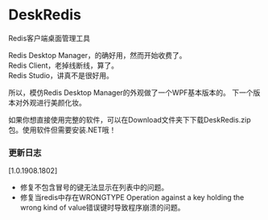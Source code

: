 # DeskRedis
Redis客户端桌面管理工具   
   
Redis Desktop Manager，的确好用，然而开始收费了。   
Redis Client，老掉线断线，算了。   
Redis Studio，讲真不是很好用。   
   
   
所以，模仿Redis Desktop Manager的外观做了一个WPF基本版本的。
下一个版本对外观进行美颜化妆。   
   
如果你想直接使用完整的软件，可以在Download文件夹下下载DeskRedis.zip包。使用软件但需要安装.NET哦！
   
   
### 更新日志
[1.0.1908.1802]   
- 修复不包含冒号的键无法显示在列表中的问题。
- 修复当redis中存在WRONGTYPE Operation against a key holding the wrong kind of value错误键时导致程序崩溃的问题。